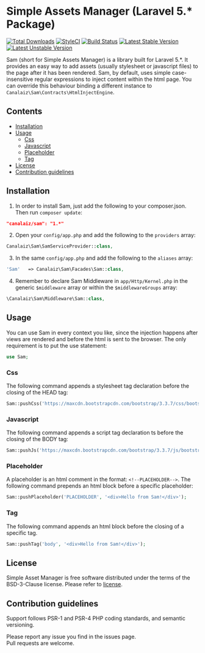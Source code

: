 # Simple Assets Manager (Laravel 5.* Package)
[![Total Downloads](https://poser.pugx.org/canalaiz/sam/downloads)](https://packagist.org/packages/canalaiz/sam)
[![StyleCI](https://styleci.io/repos/73827252/shield?branch=master)](https://styleci.io/repos/73827252)
[![Build Status](https://travis-ci.org/canalaiz/sam.svg?branch=master)](https://travis-ci.org/canalaiz/sam)
[![Latest Stable Version](https://poser.pugx.org/canalaiz/sam/v/stable)](https://packagist.org/packages/canalaiz/sam)
[![Latest Unstable Version](https://poser.pugx.org/canalaiz/sam/v/unstable)](https://packagist.org/packages/canalaiz/sam)

Sam (short for Simple Assets Manager) is a library built for Laravel 5.*. It provides an easy way to add assets (usually stylesheet or javascript files) to the page after it has been rendered.
Sam, by default, uses simple case-insensitive regular expressions to inject content within the html page. You can override this behaviour binding a different instance to ```Canalaiz\Sam\Contracts\HtmlInjectEngine```.

## Contents

- [Installation](#installation)
- [Usage](#usage)
    - [Css](#css)
    - [Javascript](#javascript)
    - [Placeholder](#placeholder)
    - [Tag](#tag)
- [License](#license)
- [Contribution guidelines](#contribution-guidelines)

## Installation

1) In order to install Sam, just add the following to your composer.json. Then run `composer update`:

```json
"canalaiz/sam": "1.*"
```

2) Open your `config/app.php` and add the following to the `providers` array:

```php
Canalaiz\Sam\SamServiceProvider::class,
```

3) In the same `config/app.php` and add the following to the `aliases` array: 

```php
'Sam'   => Canalaiz\Sam\Facades\Sam::class,
```

4) Remember to declare Sam Middleware in `app/Http/Kernel.php` in the generic `$middleware` array or within the `$middlewareGroups` array: 

```php
\Canalaiz\Sam\Middleware\Sam::class,
```

## Usage

You can use Sam in every context you like, since the injection happens after views are rendered and before the html is sent to the browser.
The only requirement is to put the use statement:

```php
use Sam;
```

### Css

The following command appends a stylesheet tag declaration before the closing of the HEAD tag:

```php
Sam::pushCss('https://maxcdn.bootstrapcdn.com/bootstrap/3.3.7/css/bootstrap.min.css');
```

### Javascript 

The following command appends a script tag declaration ts before the closing of the BODY tag:

```php
Sam::pushJs('https://maxcdn.bootstrapcdn.com/bootstrap/3.3.7/js/bootstrap.min.js');
```

### Placeholder

A placeholder is an html comment in the format: ```<!--PLACEHOLDER-->```. The following command prepends an html block before a specific placeholder:

```php
Sam::pushPlaceholder('PLACEHOLDER', '<div>Hello from Sam!</div>');
```

### Tag 

The following command appends an html block before the closing of a specific tag.

```php
Sam::pushTag('body', '<div>Hello from Sam!</div>');
```

## License

Simple Asset Manager is free software distributed under the terms of the BSD-3-Clause license. Please refer to [license](LICENSE). 

## Contribution guidelines

Support follows PSR-1 and PSR-4 PHP coding standards, and semantic versioning.

Please report any issue you find in the issues page.  
Pull requests are welcome.